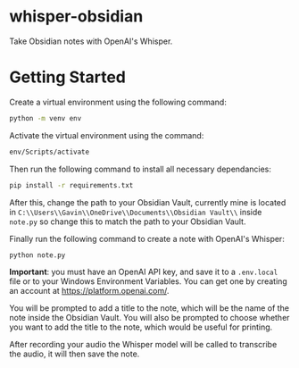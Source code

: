 # whisper-obsidian
Take Obsidian notes with OpenAI's Whisper.

# Getting Started
Create a virtual environment using the following command:

```bash
python -m venv env
```

Activate the virtual environment using the command:

```bash
env/Scripts/activate
```

Then run the following command to install all necessary dependancies:

```bash
pip install -r requirements.txt
```

After this, change the path to your Obsidian Vault, currently mine is located in ``C:\\Users\\Gavin\\OneDrive\\Documents\\Obsidian Vault\\`` inside ``note.py`` so change this to match the path to your Obsidian Vault.

Finally run the following command to create a note with OpenAI's Whisper:

```bash
python note.py
```
**Important**: you must have an OpenAI API key, and save it to a ``.env.local`` file or to your Windows Environment Variables. You can get one by creating an account at https://platform.openai.com/. 

You will be prompted to add a title to the note, which will be the name of the note inside the Obsidian Vault. You will also be prompted to choose whether you want to add the title to the note, which would be useful for printing.

After recording your audio the Whisper model will be called to transcribe the audio, it will then save the note.
